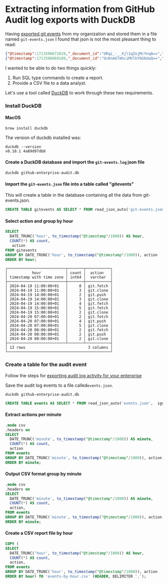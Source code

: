 # Extracting information from GitHub Audit log exports with DuckDB

Having [exported git events](https://docs.github.com/en/enterprise-cloud@latest/admin/monitoring-activity-in-your-enterprise/reviewing-audit-logs-for-your-enterprise/exporting-audit-log-activity-for-your-enterprise#exporting-git-events-data) from my organization and stored them in a file named `git-events.json` I found that json is not the most pleasant thing to read:

```json
{"@timestamp":1713596671828,"_document_id":"URqi_-__Xjl1qZojMcYnqA==","action":"git.fetch","actor":"datadog-forest-town[bot]","actor_id":111058333,"actor_ip":"44.192.28.48","actor_location":{"country_code":"US"},"business":"gm3dmo-enterprise-cloud-testing","business_id":3082,"external_id":"","hashed_token":"j7TxdJbRhfNhkIOs67EXYceuX0EXL+du673X+6QYSow=","org":"forest-town","org_id":86825428,"programmatic_access_type":"GitHub App server-to-server token","repo":"forest-town/repo-2079435","repository":"forest-town/repo-2079435","repository_public":false,"token_id":0,"transport_protocol":1,"transport_protocol_name":"http","user":"","user_agent":"go-git/5.x","user_id":0}
{"@timestamp":1713596669109,"_document_id":"UcKnmGTmhciMVlkYOGkUaQ==","action":"git.push","actor":"github-actions[bot]","actor_id":41898282,"actor_ip":"20.57.77.4","actor_location":{"country_code":"US"},"business":"gm3dmo-enterprise-cloud-testing","business_id":3082,"external_id":"","hashed_token":"EJmtcbNI26UXIHgh0fnmlmRsDcqsW6y9zLP4xwk9S+s=","org":"forest-town","org_id":86825428,"programmatic_access_type":"GitHub App server-to-server token","repo":"forest-town/repo-2079435","repository":"forest-town/repo-2079435","repository_public":false,"token_id":0,"transport_protocol":1,"transport_protocol_name":"http","user":"","user_agent":"git/2.43.2","user_id":0}
```

I wanted to be able to do two things quickly:

1. Run SQL type commands to create a report.
2. Provide a CSV file to a data analyst.

Let's use a tool called [DuckDB](https://duckdb.org/) to work through these two requirements.

### Install DuckDB

#### MacOS

```
brew install duckdb
```

The version of duckdb installed was:

```
duckdb --version
v0.10.1 4a89d97db8
```

#### Create a DuckDB database and import the `git-events.log` json file

```
duckdb github-enterprise-audit.db
```

#### Import the `git-events.json` file into a table called "gitevents"
This will create a table in the database containing all the data from git-events.json.

```sql
CREATE TABLE gitevents AS SELECT * FROM read_json_auto('git-events.json');
```

#### Select action and group by hour

```sql
SELECT
  DATE_TRUNC('hour', to_timestamp("@timestamp"/1000)) AS hour,
  COUNT(*) AS count,
   action
FROM gitevents
GROUP BY DATE_TRUNC('hour', to_timestamp("@timestamp"/1000)), action
ORDER BY hour;
```

```
┌──────────────────────────┬───────┬───────────┐
│           hour           │ count │  action   │
│ timestamp with time zone │ int64 │  varchar  │
├──────────────────────────┼───────┼───────────┤
│ 2024-04-19 11:00:00+01   │     8 │ git.fetch │
│ 2024-04-19 11:00:00+01   │     3 │ git.clone │
│ 2024-04-19 14:00:00+01   │     2 │ git.push  │
│ 2024-04-19 14:00:00+01   │     3 │ git.clone │
│ 2024-04-19 14:00:00+01   │     4 │ git.fetch │
│ 2024-04-19 15:00:00+01   │     5 │ git.fetch │
│ 2024-04-19 15:00:00+01   │     2 │ git.clone │
│ 2024-04-20 07:00:00+01   │     2 │ git.fetch │
│ 2024-04-20 07:00:00+01   │     4 │ git.push  │
│ 2024-04-20 07:00:00+01   │     5 │ git.clone │
│ 2024-04-20 08:00:00+01   │     2 │ git.fetch │
│ 2024-04-20 08:00:00+01   │     2 │ git.push  │
│ 2024-04-20 08:00:00+01   │     2 │ git.clone │
├──────────────────────────┴───────┴───────────┤
│ 13 rows                            3 columns │
└──────────────────────────────────────────────┘
```

### Create a table for the audit event
Follow the steps for [exporting audit log activity for your enterprise](
https://docs.github.com/en/enterprise-cloud@latest/admin/monitoring-activity-in-your-enterprise/reviewing-audit-logs-for-your-enterprise/exporting-audit-log-activity-for-your-enterprise#exporting-audit-log-data)

Save the audit log events to a file called`events.json`.

```
duckdb github-enterprise-audit.db
```

```sql
CREATE TABLE events AS SELECT * FROM read_json_auto('events.json',  ignore_errors=true);
```

#### Extract actions per minute

```sql
.mode csv
.headers on
SELECT
  DATE_TRUNC('minute', to_timestamp("@timestamp"/1000)) AS minute,
  COUNT(*) AS count,
  action
FROM events
GROUP BY DATE_TRUNC('minute', to_timestamp("@timestamp"/1000)), action
ORDER BY minute;
```

#### Output CSV format group by minute

```sql
.mode csv
.headers on
SELECT
  DATE_TRUNC('minute', to_timestamp("@timestamp"/1000)) AS minute,
  COUNT(*) AS count,
  action,
FROM events
GROUP BY DATE_TRUNC('minute', to_timestamp("@timestamp"/1000)), action
ORDER BY minute;
```

#### Create a CSV report file by hour

```sql
COPY (
SELECT
  DATE_TRUNC('hour', to_timestamp("@timestamp"/1000)) AS hour,
  COUNT(*) AS count,
  action,
FROM events
GROUP BY DATE_TRUNC('hour', to_timestamp("@timestamp"/1000)), action
ORDER BY hour) TO 'events-by-hour.csv' (HEADER, DELIMITER ',');
```
